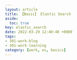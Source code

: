 ```yaml
---
layout: article
title: 【Basic】 Elastic Search
aside:
  toc: true
key: elastic_search
date: 2022-03-29 12:40:40 +0800
tags:
- 301-work-blog
- 301-work-learning
category: [work, es, basics]
---
```


